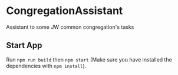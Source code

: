 # CongregationAssistant
Assistant to some JW common congregation's tasks 

## Start App
Run `npm run build` then `npm start` (Make sure you have installed the dependencies with `npm install`).